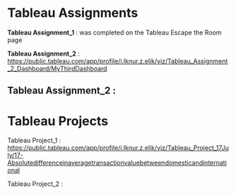 # Tableau Assignments

**Tableau Assignment_1** : was completed on the Tableau Escape the Room page

**Tableau Assignment_2** : https://public.tableau.com/app/profile/i.lknur.z.elik/viz/Tableau_Assignment_2_Dashboard/MyThirdDashboard

Tableau Assignment_2 :
---------------------

# Tableau Projects

Tableau Project_1 : https://public.tableau.com/app/profile/i.lknur.z.elik/viz/Tableau_Project_17July/17-Absolutedifferenceinaveragetransactionvaluebetweendomesticandinternational

Tableau Project_2 :
